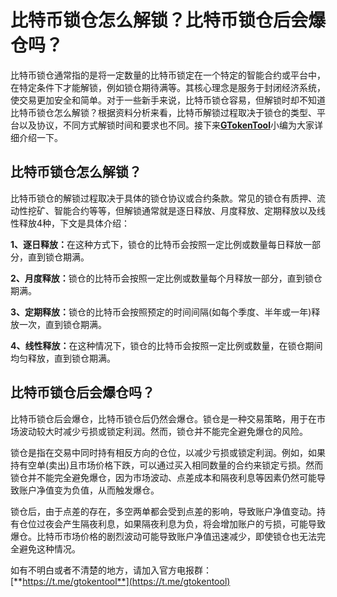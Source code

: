 # 比特币锁仓怎么解锁？比特币锁仓后会爆仓吗？

比特币锁仓通常指的是将一定数量的比特币锁定在一个特定的智能合约或平台中，在特定条件下才能解锁，例如锁仓期待满等。其核心理念是服务于封闭经济系统，使交易更加安全和简单。对于一些新手来说，比特币锁仓容易，但解锁时却不知道比特币锁仓怎么解锁？根据资料分析来看，比特币解锁过程取决于锁仓的类型、平台以及协议，不同方式解锁时间和要求也不同。接下来[**GTokenTool**](https://www.gtokentool.com)小编为大家详细介绍一下。

## 比特币锁仓怎么解锁？

‌比特币锁仓的解锁过程取决于具体的锁仓协议或合约条款。常见的锁仓有质押、流动性挖矿、智能合约等等，但解锁通常就是‌逐日释放、月度释放、定期释放以及线性释放4种，下文是具体介绍：

**1、‌逐日释放‌：**&#x5728;这种方式下，锁仓的比特币会按照一定比例或数量每日释放一部分，直到锁仓期满。

**2、‌月度释放‌：**&#x9501;仓的比特币会按照一定比例或数量每个月释放一部分，直到锁仓期满。

**3、‌定期释放‌：**&#x9501;仓的比特币会按照预定的时间间隔(如每个季度、半年或一年)释放一次，直到锁仓期满。

**4、‌线性释放‌：**&#x5728;这种情况下，锁仓的比特币会按照一定比例或数量，在锁仓期间均匀释放，直到锁仓期满。

## 比特币锁仓后会爆仓吗？

比特币锁仓后会爆仓，‌比特币锁仓后仍然会爆仓‌。锁仓是一种交易策略，用于在市场波动较大时减少亏损或锁定利润。然而，锁仓并不能完全避免爆仓的风险。

锁仓是指在交易中同时持有相反方向的仓位，以减少亏损或锁定利润。例如，如果持有空单(卖出)且市场价格下跌，可以通过买入相同数量的合约来锁定亏损。然而锁仓并不能完全避免爆仓，因为市场波动、‌点差成本和‌隔夜利息等因素仍然可能导致账户净值变为负值，从而触发爆仓。

锁仓后，由于点差的存在，多空两单都会受到点差的影响，导致账户净值变动。持有仓位过夜会产生隔夜利息，如果隔夜利息为负，将会增加账户的亏损，可能导致爆仓。比特币市场价格的剧烈波动可能导致账户净值迅速减少，即使锁仓也无法完全避免这种情况。

如有不明白或者不清楚的地方，请加入官方电报群：[**https://t.me/gtokentool**](https://t.me/gtokentool)
